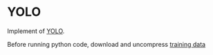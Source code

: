 # YOLO
Implement of [YOLO](https://arxiv.org/abs/1506.02640).

Before running python code, download and uncompress [training data](http://host.robots.ox.ac.uk/pascal/VOC/voc2007/VOCtrainval_06-Nov-2007.tar)

